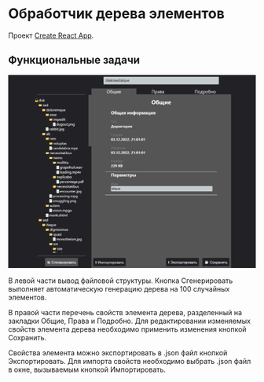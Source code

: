 # Обработчик дерева элементов

Проект [Create React App](https://github.com/facebook/create-react-app).

## Функциональные задачи

![app_view](https://github.com/Bolnus/treeview/blob/master/Screenshot_1.png?raw=true)

В левой части вывод файловой структуры. Кнопка Сгенерировать выполняет автоматическую генерацию 
дерева на 100 случайных элементов.

В правой части перечень свойств элемента дерева, разделенный на закладки Общие, Права и Подробно.
Для редактировании изменяемых свойств элемента дерева необходимо применить изменения кнопкой Сохранить.

Свойства элемента можно экспортировать в .json файл кнопкой Экспортировать. Для импорта свойств
необходимо выбрать .json файл в окне, вызываемым кнопкой Импортировать.